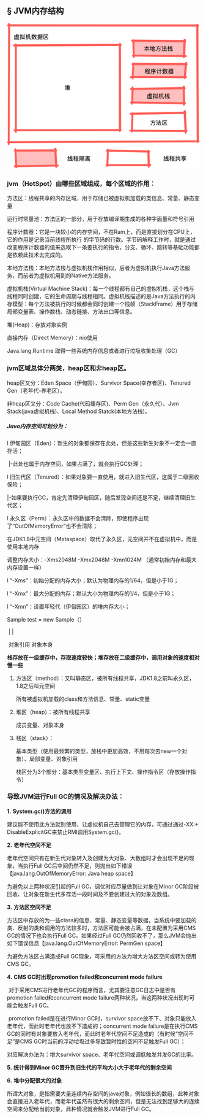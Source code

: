 ## § JVM内存结构

 ![](https://github.com/xubinlee/Notes/blob/master/assets/jvm.png?raw=true)

### jvm（HotSpot）由哪些区域组成，每个区域的作用：

方法区：线程共享的内存区域，用于存储已被虚拟机加载的类信息、常量、静态变量

运行时常量池：方法区的一部分，用于存放编译期生成的各种字面量和符号引用

程序计数器：它是一块较小的内存空间，不在Ram上，而是直接划分在CPU上，它的作用是记录当前线程所执行    的字节码的行数。字节码解释工作时，就是通过改变程序计数器的值来选取下一条要执行的指令，分支、循环、跳转等基础功能都是依赖此技术去完成的。

本地方法栈：本地方法栈与虚拟机栈作用相似，后者为虚拟机执行Java方法服务，而前者为虚拟机用到的Native方法服务。

虚拟机栈(Virtual Machine Stack)：每一个线程都有自己的虚拟机栈，这个栈与线程同时创建，它的生命周期与线程相同。虚拟机栈描述的是Java方法执行的内存模型：每个方法被执行的时候都会同时创建一个栈帧（StackFrame）用于存储局部变量表、操作数栈、动态链接、方法出口等信息。

堆(Heap)：存放对象实例

直接内存（Direct Memory）：nio使用

 

Java.lang.Runtime 取得一些系统内存信息或者进行垃圾收集处理（GC）

### jvm区域总体分两类，heap区和非heap区。

heap区又分：Eden Space（伊甸园）、Survivor Space(幸存者区)、Tenured Gen（老年代-养老区）。 

非heap区又分：Code Cache(代码缓存区)、Perm Gen（永久代）、Jvm Stack(java虚拟机栈)、Local Method Statck(本地方法栈)。

##### Java内存空间可划分为：

l   伊甸园区（Eden）：新生的对象都保存在此处，但是这些新生对象不一定会一直存活；

​    |-此处也属于内存空间，如果占满了，就会执行GC处理；

l   旧生代区（Tenured）：如果对象要一直使用，就进入旧生代区，这属于二级回收保险；

​    |-如果要执行GC，肯定先清理伊甸园区，随后发现空间还是不足，继续清理旧生代区；

l   永久区（Perm）：永久区中的数据不会清除，即使程序出现了“OutOfMemoryError”也不会清除；

​    在JDK1.8中元空间（Metaspace）取代了永久区，元空间并不在虚拟机中，而是使用本地内存

调整内存大小：-Xms2048M       -Xmx2048M       -Xmn1024M （通常初始内存和最大内存设置一样）

l   “-Xms”：初始分配的内存大小；默认为物理内存的1/64，但是小于1G；

l   “-Xmx”：最大分配的内存；默认大小为物理内存的1/4，但是小于1G；

l   “-Xmn”：设置年轻代（伊甸园区）的堆内存大小；

 

Sample test = new Sample（）

​				|					|     

​         对象引用   		对象本身

**栈存放在一级缓存中，存取速度较快；堆存放在二级缓存中，调用对象的速度相对慢一些**

1. 方法区（method）：又叫静态区，被所有线程共享，JDK1.8之前叫永久区，1.8之后叫元空间

   所有被虚拟机加载的class和方法信息、常量、static变量

2. 堆区（heap）：被所有线程共享

   成员变量、对象本身

3. 栈区（stack）：

   基本类型（使用最频繁的类型，放栈中更加高效，不用每次去new一个对象）、局部变量、对象引用

   栈区分为3个部分：基本类型变量区、执行上下文、操作指令区（存放操作指令）

### 导致JVM进行Full GC的情况及解决办法：

**1.**          **System.gc()方法的调用**

​		建议能不使用此方法就别使用，让虚拟机自己去管理它的内存，可通过通过-XX:+ DisableExplicitGC来禁止RMI调用System.gc()。

**2.**          **老年代空间不足**

​		老年代空间只有在新生代对象转入及创建为大对象、大数组时才会出现不足的现象，当执行Full GC后空间仍然不足，则抛出如下错误【java.lang.OutOfMemoryError: Java heap space】

为避免以上两种状况引起的Full GC，调优时应尽量做到让对象在Minor GC阶段被回收、让对象在新生代多存活一段时间及不要创建过大的对象及数组。

**3.**          **方法区空间不足**

​		方法区中存放的为一些class的信息、常量、静态变量等数据，当系统中要加载的类、反射的类和调用的方法较多时，方法区可能会被占满，在未配置为采用CMS GC的情况下也会执行Full GC。如果经过Full GC仍然回收不了，那么JVM会抛出如下错误信息【java.lang.OutOfMemoryError: PermGen space】 

为避免方法区占满造成Full GC现象，可采用的方法为增大方法区空间或转为使用CMS GC。

**4.**          **CMS GC时出现promotion failed和concurrent mode failure**

​		对于采用CMS进行老年代GC的程序而言，尤其要注意GC日志中是否有promotion failed和concurrent mode failure两种状况，当这两种状况出现时可能会触发Full GC。

​		promotion failed是在进行Minor GC时，survivor space放不下、对象只能放入老年代，而此时老年代也放不下造成的；concurrent mode failure是在执行CMS GC的同时有对象要放入老年代，而此时老年代空间不足造成的（有时候“空间不足”是CMS GC时当前的浮动垃圾过多导致暂时性的空间不足触发Full GC）；

对应解决办法为：增大survivor space、老年代空间或调低触发并发GC的比率。

**5.**          **统计得到Minor GC晋升到旧生代的平均大小大于老年代的剩余空间**

**6.**          **堆中分配很大的对象**

​		所谓大对象，是指需要大量连续内存空间的java对象，例如很长的数组，此种对象会直接进入老年代，而老年代虽然有很大的剩余空间，但是无法找到足够大的连续空间来分配给当前对象，此种情况就会触发JVM进行Full GC。